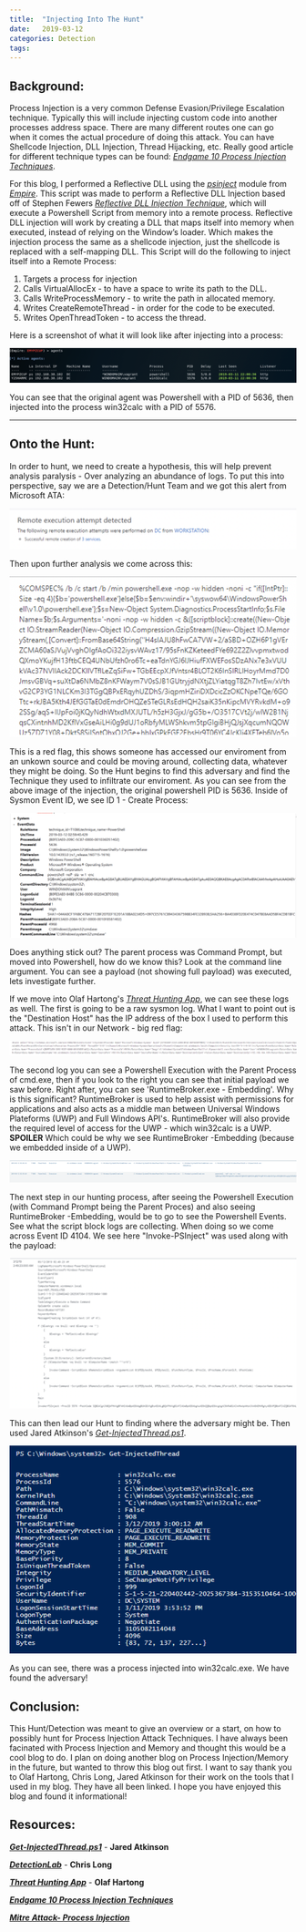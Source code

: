 ```yaml
---
title:  "Injecting Into The Hunt"
date:   2019-03-12
categories: Detection
tags: 
---
```

Background:
---
Process Injection is a very common Defense Evasion/Privilege Escalation technique. Typically this will include injecting custom code into another processes address space.
There are many different routes one can go when it comes the actual procedure of doing this attack. You can have Shellcode Injection, DLL Injection, Thread Hijacking, etc. Really good article for different technique types can be found: *[Endgame 10 Process Injection Techniques](https://www.endgame.com/blog/technical-blog/ten-process-injection-techniques-technical-survey-common-and-trending-process)*.

For this blog, I performed a Reflective DLL using the *[psinject](https://github.com/EmpireProject/Empire/blob/dev/lib/modules/powershell/management/psinject.py)* module from *[Empire](https://github.com/EmpireProject/Empire)*. This script was made to perform a Reflective DLL Injection based off of Stephen Fewers *[Reflective DLL Injection Technique](https://github.com/stephenfewer/ReflectiveDLLInjection)*, which will execute a Powershell Script from memory into a remote process. 
Reflective DLL injection will work by creating a DLL that maps itself into memory when executed, instead of relying on the Window’s loader. Which makes the injection process the same as a shellcode injection, just the shellcode is replaced with a self-mapping DLL. 
This Script will do the following to inject itself into a Remote Process:

1. Targets a process for injection
2. Calls VirtualAllocEx - to have a space to write its path to the DLL.
3. Calls WriteProcessMemory - to write the path in allocated memory.
4. Writes CreateRemoteThread - in order for the code to be executed.
5. Writes OpenThreadToken - to access the thread.

Here is a screenshot of what it will look like after injecting into a process:

![injection](/images/Injection.png)

You can see that the original agent was Powershell with a PID of 5636, then injected into the process win32calc with a PID of 5576.

---
Onto the Hunt:
---
In order to hunt, we need to create a hypothesis, this will help prevent analysis paralysis - Over analyzing an abundance of logs. To put this into perspective, say we are a Detection/Hunt Team and we got this alert from Microsoft ATA:

![Microsoft-ATA](/images/ATA.png)

Then upon further analysis we come across this:

![ATA](/images/ATA2.png)

This is a red flag, this shows someone has accessed our enviroment from an unkown source and could be moving around, collecting data, whatever they might be doing. So the Hunt begins to find this adversary and find the Technique they used to infiltrate our enviroment. 
As you can see from the above image of the injection, the original powershell PID is 5636. Inside of Sysmon Event ID, we see ID 1 - Create Process: 

![SYSMON](/images/cmd.png)

Does anything stick out? The parent process was Command Prompt, but moved into Powershell, how do we know this? Look at the command line argument.  You can see a payload (not showing full payload) was executed, lets investigate further. 

If we move into Olaf Hartong's *[Threat Hunting App](https://github.com/olafhartong/ThreatHunting)*, we can see these logs as well. The first is going to be a raw sysmon log. What I want to point out is the "Destination Host" has the IP address of the box I used to perform this attack. This isn't in our Network - big red flag: 

![ThreatRAW](/images/Injection-Raw-Sysmon.png)

The second log you can see a Powershell Execution with the Parent Process of cmd.exe, then if you look to the right you can see that initial payload we saw before. Right after, you can see 'RuntimeBroker.exe - Embedding'. 
Why is this significant? RuntimeBroker is used to help assist with permissions for applications and also acts as a middle man between Universal Windows Plateforms (UWP) and Full Windows API's. RuntimeBroker will also provide the required level of access for the UWP - which win32calc is a UWP. **SPOILER**
Which could be why we see RuntimeBroker -Embedding (because we embedded inside of a UWP).

![Threat-Hunting-Runtime](/images/Runtime.png)

The next step in our hunting process, after seeing the Powershell Execution (with Command Prompt being the Parent Proces) and also seeing RuntimeBroker -Embedding, would be to go to see the Powershell Events. See what the script block logs are collecting. When doing so we come across Event ID 4104. We see here "Invoke-PSInject" was used along with the payload:

![Powershell-Invoke](/images/Invoke.png)

This can then lead our Hunt to finding where the adversary might be. Then used Jared Atkinson's *[Get-InjectedThread.ps1](https://gist.github.com/jaredcatkinson/23905d34537ce4b5b1818c3e6405c1d2)*.

![Get-InjectedThread](/images/Get-InjectedThread.png)

As you can see, there was a process injected into win32calc.exe. We have found the adversary! 

Conclusion:
---
This Hunt/Detection was meant to give an overview or a start, on how to possibly hunt for Process Injection Attack Techniques. I have always been facinated with Process Injection and Memory and thought this would be a cool blog to do. I plan on doing another blog on Process Injection/Memory in the future, but wanted to throw this blog out first. 
I want to say thank you to Olaf Hartong, Chris Long, Jared Atkinson for their work on the tools that I used in my blog. They have all been linked. I hope you have enjoyed this blog and found it informational! 

Resources:
---
***[Get-InjectedThread.ps1](https://gist.github.com/jaredcatkinson/23905d34537ce4b5b1818c3e6405c1d2)*** - **Jared Atkinson**

***[DetectionLab](https://github.com/clong/DetectionLab)*** - **Chris Long**

***[Threat Hunting App](https://github.com/olafhartong/ThreatHunting)*** - **Olaf Hartong**

***[Endgame 10 Process Injection Techniques](https://www.endgame.com/blog/technical-blog/ten-process-injection-techniques-technical-survey-common-and-trending-process)***

***[Mitre Attack- Process Injection](https://attack.mitre.org/techniques/T1055/)***

